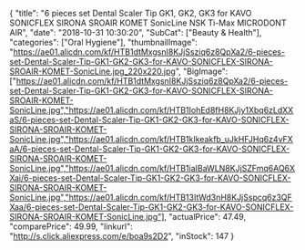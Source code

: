 {
	"title": "6 pieces set Dental Scaler Tip GK1, GK2, GK3 for KAVO SONICFLEX  SIRONA SROAIR  KOMET SonicLine  NSK Ti-Max  MICRODONT AIR",
	"date": "2018-10-31 10:30:20",
	"SubCat": ["Beauty & Health"],
	"categories": ["Oral Hygiene"],
	"thumbnailImage": "https://ae01.alicdn.com/kf/HTB1dtMxgsnI8KJjSsziq6z8QpXa2/6-pieces-set-Dental-Scaler-Tip-GK1-GK2-GK3-for-KAVO-SONICFLEX-SIRONA-SROAIR-KOMET-SonicLine.jpg_220x220.jpg",
	"BigImage": ["https://ae01.alicdn.com/kf/HTB1dtMxgsnI8KJjSsziq6z8QpXa2/6-pieces-set-Dental-Scaler-Tip-GK1-GK2-GK3-for-KAVO-SONICFLEX-SIRONA-SROAIR-KOMET-SonicLine.jpg","https://ae01.alicdn.com/kf/HTB1IohEd8fH8KJjy1Xbq6zLdXXaS/6-pieces-set-Dental-Scaler-Tip-GK1-GK2-GK3-for-KAVO-SONICFLEX-SIRONA-SROAIR-KOMET-SonicLine.jpg","https://ae01.alicdn.com/kf/HTB1kIkeakfb_uJkHFJHq6z4vFXaA/6-pieces-set-Dental-Scaler-Tip-GK1-GK2-GK3-for-KAVO-SONICFLEX-SIRONA-SROAIR-KOMET-SonicLine.jpg","https://ae01.alicdn.com/kf/HTB1iaIBaWLN8KJjSZFmq6AQ6XXai/6-pieces-set-Dental-Scaler-Tip-GK1-GK2-GK3-for-KAVO-SONICFLEX-SIRONA-SROAIR-KOMET-SonicLine.jpg","https://ae01.alicdn.com/kf/HTB13ItWd3nH8KJjSspcq6z3QFXaa/6-pieces-set-Dental-Scaler-Tip-GK1-GK2-GK3-for-KAVO-SONICFLEX-SIRONA-SROAIR-KOMET-SonicLine.jpg"],
	"actualPrice": 47.49,
	"comparePrice": 49.99,
	"linkurl": "http://s.click.aliexpress.com/e/boa9s2D2",
	"inStock": 147
}
